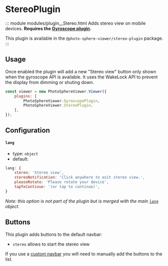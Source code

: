 # StereoPlugin

::: module modules/plugin__Stereo.html
Adds stereo view on mobile devices. **Requires the [Gyroscope plugin](./gyroscope.md).**

This plugin is available in the `@photo-sphere-viewer/stereo-plugin` package.
:::

## Usage

Once enabled the plugin will add a new "Stereo view" button only shown when the gyroscope API is available. It uses the WakeLock API to prevent the display from dimming or shuting down.

```js
const viewer = new PhotoSphereViewer.Viewer({
    plugins: [
        PhotoSphereViewer.GyroscopePlugin, 
        PhotoSphereViewer.StereoPlugin,
    ],
});
```

## Configuration

#### `lang`

-   type: `object`
-   default:

```js
lang: {
    stereo: 'Stereo view',
    stereoNotification: 'Click anywhere to exit stereo view.',
    pleaseRotate: 'Please rotate your device',
    tapToContinue: '(or tap to continue)',
}
```

_Note: this option is not part of the plugin but is merged with the main [`lang`](../guide/config.md#lang) object._

## Buttons

This plugin adds buttons to the default navbar:

-   `stereo` allows to start the stereo view

If you use a [custom navbar](../guide/navbar.md) you will need to manually add the buttons to the list.
